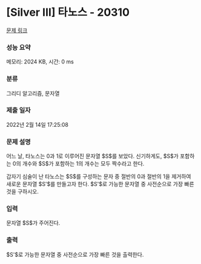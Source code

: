# [Silver III] 타노스 - 20310 

[문제 링크](https://www.acmicpc.net/problem/20310) 

### 성능 요약

메모리: 2024 KB, 시간: 0 ms

### 분류

그리디 알고리즘, 문자열

### 제출 일자

2022년 2월 14일 17:25:08

### 문제 설명

<p>어느 날, 타노스는 0과 1로 이루어진 문자열 $S$를 보았다. 신기하게도, $S$가 포함하는 0의 개수와 $S$가 포함하는 1의 개수는 모두 짝수라고 한다.</p>

<p>갑자기 심술이 난 타노스는 $S$를 구성하는 문자 중 절반의 0과 절반의 1을 제거하여 새로운 문자열 $S'$를 만들고자 한다. $S'$로 가능한 문자열 중 사전순으로 가장 빠른 것을 구하시오.</p>

### 입력 

 <p>문자열 $S$가 주어진다.</p>

### 출력 

 <p>$S'$로 가능한 문자열 중 사전순으로 가장 빠른 것을 출력한다.</p>

